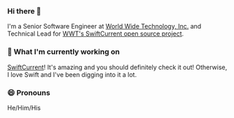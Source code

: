 ### Hi there 👋
I'm a Senior Software Engineer at [World Wide Technology, Inc.](https://www.wwt.com/) and Technical Lead for [WWT's SwiftCurrent open source project](https://github.com/wwt/SwiftCurrent).

### 🔭 What I'm currently working on
[SwiftCurrent](https://github.com/wwt/SwiftCurrent)!  It's amazing and you should definitely check it out!
Otherwise, I love Swift and I've been digging into it a lot.

### 😄 Pronouns
He/Him/His

<!--
**Richard-Gist/Richard-Gist** is a ✨ _special_ ✨ repository because its `README.md` (this file) appears on your GitHub profile.

Here are some ideas to get you started:

- 🔭 I’m currently working on ...
- 🌱 I’m currently learning ...
- 👯 I’m looking to collaborate on ...
- 🤔 I’m looking for help with ...
- 💬 Ask me about ...
- 📫 How to reach me: ...
- 😄 Pronouns: ...
- ⚡ Fun fact: ...
-->
